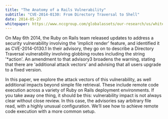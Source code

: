 ```yaml
---
title: "The Anatomy of a Rails Vulnerability"
subtitle: "CVE-2014-0130: From Directory Traversal to Shell"
date: 2014-05-27
whitepaper: https://www.nccgroup.com/globalassets/our-research/us/whitepapers/AnatomyOfRailsVuln-CVE-2014-0130.pdf
---
```


On May 6th 2014, the Ruby on Rails team released updates to address a security vulnerability involving the 'implicit render' feature, and identified it as CVE-2014-0130.1 In their advisory, they go on to describe a Directory Traversal vulnerability involving globbing routes including
the string '*action'. An amendment to that advisory3 broadens the warning, stating that there are 'additional attack vectors' and advising that all users upgrade to a fixed version.

In this paper, we explore the attack vectors of this vulnerability, as well additional impacts beyond simple file retrieval. These include remote code execution across a variety of Ruby on Rails deployment environments. If you take away one thing, it should be this: vulnerability impact is not always clear without close review. In this case, the advisories say arbitrary file read, with a highly unusual configuration. We’ll see how to achieve remote code execution with a more common setup.